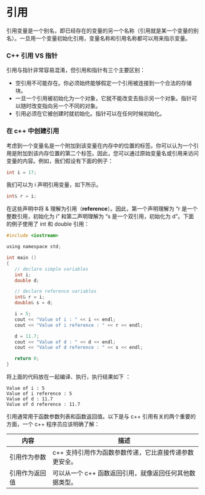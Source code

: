 # 引用

引用变量是一个别名，即已经存在的变量的另一个名称（引用就是某一个变量的别名）。一旦用一个变量初始化引用，变量名称和引用名称都可以用来指示变量。

### C++ 引用 VS 指针

引用与指针非常容易混淆，但引用和指针有三个主要区别：

- 空引用不可能存在。你必须始终能够假定一个引用被连接到一个合法的存储块。
- 一旦一个引用被初始化为一个对象，它就不能改变去指示另一个对象。指针可以随时改变指向另一个不同的对象。
- 引用必须在它被创建时就初始化。指针可以在任何时候初始化。

### 在 c++ 中创建引用

考虑到一个变量名是一个附加到该变量在内存中的位置的标签。你可以认为一个引用是附加到该内存位置的第二个标签。因此，您可以通过原始变量名或引用来访问变量的内容。例如，我们假设有下面的例子：

```c
int i = 17;
```

我们可以为 i 声明引用变量，如下所示。

```c
int& r = i;
```

在这些声明中将 & 理解为引用（**reference**）。因此，第一个声明理解为 “r 是一个整数引用，初始化为 i” 和第二声明理解为 “s 是一个双引用，初始化为 d”。下面的例子使用了 int 和 double 引用：

```c
#include <iostream>

using namespace std;

int main ()
{
   // declare simple variables
   int i;
   double d;

   // declare reference variables
   int& r = i;
   double& s = d;

   i = 5;
   cout << "Value of i : " << i << endl;
   cout << "Value of i reference : " << r << endl;

   d = 11.7;
   cout << "Value of d : " << d << endl;
   cout << "Value of d reference : " << s << endl;

   return 0;
}
```

将上面的代码放在一起编译、执行，执行结果如下 ：

```
Value of i : 5
Value of i reference : 5
Value of d : 11.7
Value of d reference : 11.7
```

引用通常用于函数参数列表和函数返回值。以下是与 c++ 引用有关的两个重要的方面，一个 c++ 程序员应该明确了解：

| 内容           | 描述                                                    |
| -------------- | ------------------------------------------------------- |
| 引用作为参数   | c++ 支持引用作为函数参数传递，它比直接传递参数更安全。  |
| 引用作为返回值 | 可以从一个 c++ 函数返回引用，就像返回任何其他数据类型。 |